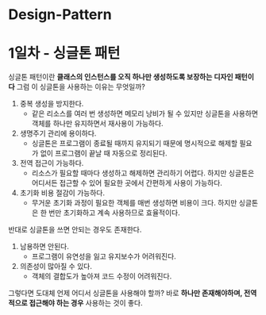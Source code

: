 # Design-Pattern

# 1일차 - 싱글톤 패턴
싱글톤 패턴이란 **클래스의 인스턴스를 오직 하나만 생성하도록 보장하는 디자인 패턴이다**
그럼 이 싱글톤을 사용하는 이유는 무엇일까?
 1. 중복 생성을 방지한다.
    - 같은 리소스를 여러 번 생성하면 메모리 낭비가 될 수 있지만 싱글톤을 사용하면 객체를 하나만 유지하면서 재사용이 가능하다.
 2. 생명주기 관리에 용이하다.
    - 싱글톤은 프로그램이 종료될 때까지 유지되기 때문에 명시적으로 해제할 필요가 없이 프로그램이 끝날 때 자동으로 정리된다.
 3. 전역 접근이 가능하다.
    - 리소스가 필요할 때마다 생성하고 해제하면 관리하기 어렵다. 하지만 싱글톤은 어디서든 접근할 수 있어 필요한 곳에서 간편하게 사용이 가능하다.
 4. 초기화 비용 절감이 가능하다.
    - 무거운 초기화 과정이 필요한 객체를 매번 생성하면 비용이 크다. 하지만 싱글톤은 한 번만 초기화하고 계속 사용하므로 효율적이다.

반대로 싱글톤을 쓰면 안되는 경우도 존재한다.
 1. 남용하면 안된다.
    - 프로그램이 유연성을 잃고 유지보수가 어려워진다.
 2. 의존성이 많아질 수 있다.
    - 객체의 결합도가 높아져 코드 수정이 어려워진다.

그렇다면 도대체 언제 어디서 싱글톤을 사용해야 할까?
바로 **하나만 존재해야하며, 전역적으로 접근해야 하는 경우** 사용하는 것이 좋다.
